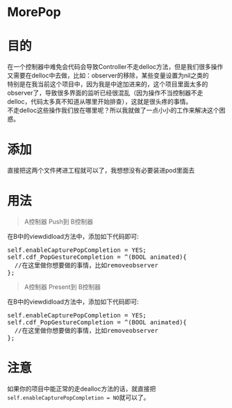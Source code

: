 # MorePop
# 目的
在一个控制器中难免会代码会导致Controller不走delloc方法，但是我们很多操作又需要在delloc中去做，比如：observer的移除，某些变量设置为nil之类的<br>
特别是在我当前这个项目中，因为我是中途加进来的，这个项目里面太多的observer了，导致很多界面的监听已经很混乱（因为操作不当控制器不走delloc，代码太多真不知道从哪里开始排查），这就是很头疼的事情。<br>
不走delloc这些操作我们放在哪里呢？所以我就做了一点小小的工作来解决这个困惑。

# 添加
直接把这两个文件拷进工程就可以了，我想想没有必要装进pod里面去

# 用法
> A控制器 Push到 B控制器

在B中的viewdidload方法中，添加如下代码即可:
<pre>
self.enableCapturePopCompletion = YES;
self.cdf_PopGestureCompletion = ^(BOOL animated){
  //在这里做你想要做的事情，比如removeobserver
};
</pre>

> A控制器 Present到 B控制器

在B中的viewdidload方法中，添加如下代码即可:
<pre>
self.enableCapturePopCompletion = YES;
self.cdf_PopGestureCompletion = ^(BOOL animated){
  //在这里做你想要做的事情，比如removeobserver
};
</pre>

# 注意
如果你的项目中能正常的走dealloc方法的话，就直接把`self.enableCapturePopCompletion = NO`就可以了。
